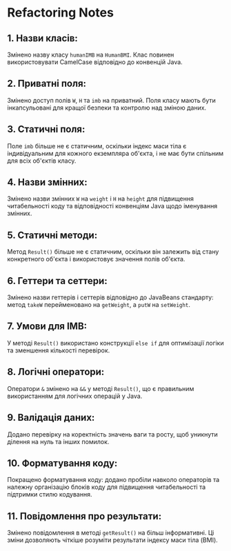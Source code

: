 # Refactoring Notes

## 1. Назви класів:
Змінено назву класу `humanIMB` на `HumanBMI`. Клас повинен використовувати CamelCase відповідно до конвенцій Java.

## 2. Приватні поля:
Змінено доступ полів `W`, `H` та `imb` на приватний. Поля класу мають бути інкапсульовані для кращої безпеки та контролю над зміною даних.

## 3. Статичні поля:
Поле `imb` більше не є статичним, оскільки індекс маси тіла є індивідуальним для кожного екземпляра об'єкта, і не має бути спільним для всіх об'єктів класу.

## 4. Назви змінних:
Змінено назви змінних `W` на `weight` і `H` на `height` для підвищення читабельності коду та відповідності конвенціям Java щодо іменування змінних.

## 5. Статичні методи:
Метод `Result()` більше не є статичним, оскільки він залежить від стану конкретного об'єкта і використовує значення полів об'єкта.

## 6. Геттери та сеттери:
Змінено назви геттерів і сеттерів відповідно до JavaBeans стандарту: метод `takeW` перейменовано на `getWeight`, а `putW` на `setWeight`.

## 7. Умови для IMB:
У методі `Result()` використано конструкції `else if` для оптимізації логіки та зменшення кількості перевірок.

## 8. Логічні оператори:
Оператори `&` змінено на `&&` у методі `Result()`, що є правильним використанням для логічних операцій у Java.

## 9. Валідація даних:
Додано перевірку на коректність значень ваги та росту, щоб уникнути ділення на нуль та інших помилок.

## 10. Форматування коду:
Покращено форматування коду: додано пробіли навколо операторів та належну організацію блоків коду для підвищення читабельності та підтримки стилю кодування.

## 11. Повідомлення про результати:
Змінено повідомлення в методі `getResult()` на більш інформативні.
Ці зміни дозволяють чіткіше розуміти результати індексу маси тіла (BMI).
